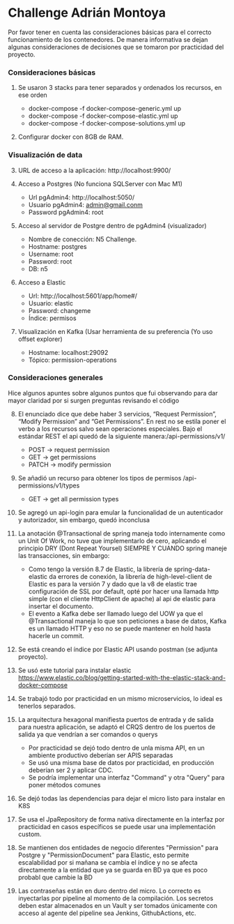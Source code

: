 # Challenge Adrián Montoya

Por favor tener en cuenta las consideraciones básicas para el correcto funcionamiento de los contenedores. De manera informativa se dejan algunas consideraciones de decisiones que se tomaron por practicidad del proyecto.

### Consideraciones básicas

1) Se usaron 3 stacks para tener separados y ordenados los recursos, en ese orden
    - docker-compose -f docker-compose-generic.yml up
    - docker-compose -f docker-compose-elastic.yml up
    - docker-compose -f docker-compose-solutions.yml up

2) Configurar docker con 8GB de RAM.

### Visualización de data

3) URL de acceso a la aplicación: http://localhost:9900/
   
4) Acceso a Postgres (No funciona SQLServer con Mac M1)
    - Url pgAdmin4: http://localhost:5050/
    - Usuario pgAdmin4: admin@gmail.conm
    - Password pgAdmin4: root

5) Acceso al servidor de Postgre dentro de pgAdmin4 (visualizador)
   - Nombre de conección: N5 Challenge.
   - Hostname: postgres
   - Username: root
   - Password: root
   - DB: n5
  
6) Acceso a Elastic
   - Url: http://localhost:5601/app/home#/
   - Usuario: elastic
   - Password: changeme
   - Índice: permisos

7) Visualización en Kafka (Usar herramienta de su preferencia (Yo uso offset explorer)
   - Hostname: localhost:29092
   - Tópico: permission-operations
  
### Consideraciones generales

Hice algunos apuntes sobre algunos puntos que fui observando para dar mayor claridad por si surgen preguntas revisando el código

8) El enunciado dice que debe haber 3 servicios, “Request Permission”, “Modify Permission” and “Get Permissions”.
En rest no se estila poner el verbo a los recursos salvo sean operaciones especiales. Bajo el estándar REST
el api quedó de la siguiente manera:/api-permissions/v1/
    - POST  -> request permission
    - GET   -> get permissions
    - PATCH -> modify permission

9) Se añadió un recurso para obtener los tipos de permisos /api-permissions/v1/types
    - GET   -> get all permission types

10) Se agregó un api-login para emular la funcionalidad de un autenticador y autorizador, sin embargo, quedó inconclusa

11) La anotación @Transactional de spring maneja todo internamente como un Unit Of Work, no tuve que implementarlo de cero, aplicando el principio DRY (Dont Repeat Yoursel) 
SIEMPRE Y CUANDO spring maneje las transacciones, sin embargo:
    - Como tengo la versión 8.7 de Elastic, la librería de spring-data-elastic da errores de conexión, la librería
    de high-level-client de Elastic es para la versión 7 y dado que la v8 de elastic trae configuración de SSL por
    default, opté por hacer una llamada http simple (con el cliente HttpClient de apache) 
    al api de elastic para insertar el documento.
    - El evento a Kafka debe ser llamado luego del UOW ya que el @Transactional maneja
    lo que son peticiones a base de datos, Kafka es un llamado HTTP y eso no se puede
    mantener en hold hasta hacerle un commit. 
        
12) Se está creando el índice por Elastic API usando postman (se adjunta proyecto).

13) Se usó este tutorial para instalar elastic 
https://www.elastic.co/blog/getting-started-with-the-elastic-stack-and-docker-compose

14) Se trabajó todo por practicidad en un mismo microservicios, lo ideal es tenerlos separados.

15) La arquitectura hexagonal manifiesta puertos de entrada y de salida para nuestra aplicación, 
se adaptó el CRQS dentro de los puertos de salida ya que vendrían a ser comandos o querys
    - Por practicidad se dejó todo dentro de unla misma API, en un ambiente productivo deberían ser APIS separadas
    - Se usó una misma base de datos por practicidad, en producción deberían ser 2 y aplicar CDC.
    - Se podría implementar una interfaz "Command" y otra "Query" para poner métodos comunes

16) Se dejó todas las dependencias para dejar el micro listo para instalar en K8S

17) Se usa el JpaRepository de forma nativa directamente en la interfaz por practicidad
en casos específicos se puede usar una implementación custom.

18) Se mantienen dos entidades de negocio diferentes "Permission" para Postgre y 
"PermissionDocument" para Elastic, esto permite escalabilidad por si mañana se cambia el índice
y no se afecta directamente a la entidad que ya se guarda en BD ya que es poco probabl que cambie la BD

19) Las contraseñas están en duro dentro del micro. Lo correcto es inyectarlas por pipeline al momento
de la compilación. Los secretos deben estar almacenados en un Vault y ser tomados únicamente con acceso
al agente del pipeline sea Jenkins, GithubActions, etc.

